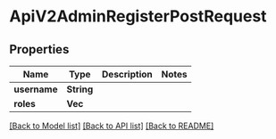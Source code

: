 # ApiV2AdminRegisterPostRequest

## Properties

Name | Type | Description | Notes
------------ | ------------- | ------------- | -------------
**username** | **String** |  | 
**roles** | **Vec<String>** |  | 

[[Back to Model list]](../README.md#documentation-for-models) [[Back to API list]](../README.md#documentation-for-api-endpoints) [[Back to README]](../README.md)



